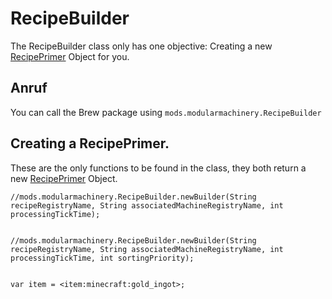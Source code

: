 # RecipeBuilder

The RecipeBuilder class only has one objective: Creating a new [RecipePrimer](/Mods/ModularMachinery/Recipes/RecipePrimer/) Object for you.

## Anruf

You can call the Brew package using `mods.modularmachinery.RecipeBuilder`

## Creating a RecipePrimer.

These are the only functions to be found in the class, they both return a new [RecipePrimer](/Mods/ModularMachinery/Recipes/RecipePrimer/) Object.

```zenscript
//mods.modularmachinery.RecipeBuilder.newBuilder(String recipeRegistryName, String associatedMachineRegistryName, int processingTickTime);


//mods.modularmachinery.RecipeBuilder.newBuilder(String recipeRegistryName, String associatedMachineRegistryName, int processingTickTime, int sortingPriority);


```

```zenscript
var item = <item:minecraft:gold_ingot>;
```